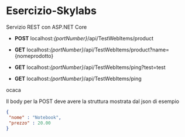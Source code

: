 # Esercizio-Skylabs
Servizio REST con ASP.NET Core

- **POST**  localhost:*{portNumber}*/api/TestWebItems/product

- **GET**   localhost:*{portNumber}*/api/TestWebItems/product?name={nomeprodotto}

- **GET**   localhost:*{portNumber}*/api/TestWebItems/ping?test=test

- **GET**   localhost:*{portNumber}*/api/TestWebItems/ping

ocaca

Il body per la POST deve avere la struttura mostrata dal json di esempio

```json
{
 "nome" : "Notebook",
 "prezzo" : 20.00
}
```